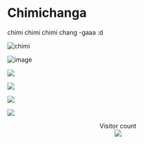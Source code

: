 # Chimichanga
chimi chimi chimi chang -gaaa :d

![chimi]([http://url/to/img.png](https://mdl.artvee.com/sftb/700179an.jpg))

![image](https://user-images.githubusercontent.com/80414148/211290866-889e089b-5cdf-4dae-adff-ddba3e6bdcc7.png)

![](https://media.tenor.com/ygDRKLTftFMAAAAd/daddy-long-neck-dancing.gif)

![](https://media0.giphy.com/media/3otPorWLQJq5GmHRtu/giphy.gif)

![](https://media4.giphy.com/media/staaDAlDy0q8E/giphy.gif?cid=ecf05e47lujoh9z4l87fx71wqtf4ssom9y7pegsqfryr1q0h&rid=giphy.gif&ct=g.gif)



<a href=#><img src="contributions.svg"></a>

<p align="center"> 
  Visitor count<br>
  <img src="https://profile-counter.glitch.me/ViktorKrumov/count.svg" />
</p>
